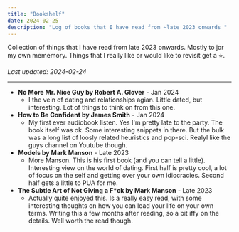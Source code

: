 ```yaml
---
title: "Bookshelf"
date: 2024-02-25
description: "Log of books that I have read from ~late 2023 onwards "
---
```

Collection of things that I have read from late 2023 onwards. Mostly to jor my own mememory. Things that I really like or would like to revisit get a ⭐.

*Last updated: 2024-02-24*

---

- **No More Mr. Nice Guy by Robert A. Glover** - Jan 2024
    - I the vein of dating and relationships agian. Little dated, but interesting. Lot of things to think on from this one. 
- **How to Be Confident by James Smith** - Jan 2024
    - My first ever audiobook listen. Yes I'm pretty late to the party. The book itself was ok. Some interesting snippets in there. But the bulk was a long list of loosly related heuristics and pop-sci. Realyl like the guys channel on Youtube though. 
- **Models by Mark Manson** - Late 2023
    - More Manson. This is his first book (and you can tell a little). Interesting view on the world of dating. First half is pretty cool, a lot of focus on the self and getting over your own idiocracies. Second half gets a little to PUA for me. 
- **The Subtle Art of Not Giving a F*ck by Mark Manson** - Late 2023
    - Actually quite enjoyed this. Is a really easy read, with some interesting thoughts on how you can lead your life on your own terms. Writing this a few months after reading, so a bit iffy on the details. Well worth the read though.

